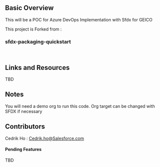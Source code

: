 


## Basic Overview
This will be a POC for Azure DevOps Implementation with Sfdx for GEICO

This project is Forked from  :
### sfdx-packaging-quickstart

<br>

## Links and Resources
TBD

## Notes

You will need a demo org to run this code. 
Org target can be changed with SFDX if necessary



## Contributors
Cedrik Ho : Cedrik.ho@Salesforce.com

#### Pending Features
TBD
